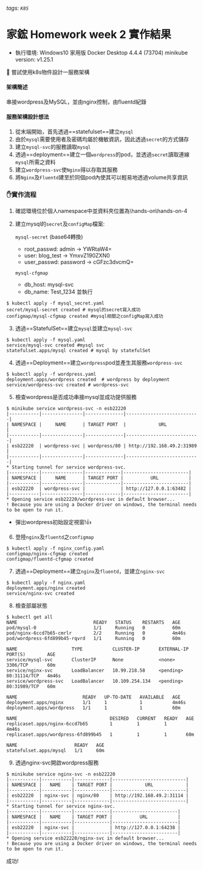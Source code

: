 ###### tags: `K8S`
# 家鋐 Homework week 2 實作結果
- 執行環境: Windows10 家用版
Docker Desktop 4.4.4 (73704) 
minikube version: v1.25.1

:dart: 嘗試使用k8s物件設計一服務架構
#### 架構簡述
串接wordpress及MySQL，並由nginx控制，由fluentd紀錄

#### 服務架構設計想法
1. 從末端開始，首先透過==statefulset==建立`mysql`
2. 由於`mysql`需要使用者及密碼均屬於機敏資訊，因此透過`secret`的方式儲存
3. 建立`mysql-svc`的服務讀取`mysql`
4. 透過==deployment==建立一個`wordpress`的pod，並透過`secret`讀取連線`mysql`所需之資料
5. 建立`wordpress-svc`使`Nginx`得以存取其服務
6. 將`Nginx`及`Fluentd`建至於同個pod內使其可以輕易地透過volume共享資訊

### :hand:實作流程
1. 確認環境位於個人namespace中並資料夾位置為\hands-on\hands-on-4
2. 建立mysql的`secret`及`configMap`檔案:

    `mysql-secret` (base64轉換)
    - root_passwd: admin -> YWRtaW4=
    - user: blog_test -> YmxvZ190ZXN0
    - user_passwd: password -> cGFzc3dvcmQ=

    `mysql-cfgmap`
    
    - db_host: mysql-svc
    - db_name: Test_1234
並執行
```bash=
$ kubectl apply -f mysql_secret.yaml
secret/mysql-secret created # mysql的secret寫入成功
configmap/mysql-cfgmap created #mysql相關之configMap寫入成功
```

3. 透過==StatefulSet==建立`mysql`並建立`mysql-svc`
```bash=
$ kubectl apply -f mysql.yaml 
service/mysql-svc created #mysql svc
statefulset.apps/mysql created # mysql by statefulSet
```

4. 透過==Deployment==建立`wordpress`pod並產生其服務`wordpress-svc`
```bash=
$ kubectl apply -f wordpress.yaml
deployment.apps/wordpress created  # wordpress by deployment
service/wordpress-svc created # wordpress-svc
```
5. 檢查wordpress是否成功串接mysql並成功提供服務
```bash=
$ minikube service wordpress-svc -n esb22220
|-----------|---------------|--------------|---------------------------|
| NAMESPACE |     NAME      | TARGET PORT  |            URL            |
|-----------|---------------|--------------|---------------------------|
| esb22220  | wordpress-svc | wordpress/80 | http://192.168.49.2:31989 |
|-----------|---------------|--------------|---------------------------|
* Starting tunnel for service wordpress-svc.
|-----------|---------------|-------------|------------------------|
| NAMESPACE |     NAME      | TARGET PORT |          URL           |
|-----------|---------------|-------------|------------------------|
| esb22220  | wordpress-svc |             | http://127.0.0.1:63482 |
|-----------|---------------|-------------|------------------------|
* Opening service esb22220/wordpress-svc in default browser...
! Because you are using a Docker driver on windows, the terminal needs to be open to run it.
```

- 彈出wordpress初始設定視窗!:+1: 


6. 登陸`nginx`及`fluentd`之`configmap`
```bash=
$ kubectl apply -f nginx_config.yaml
configmap/nginx-cfgmap created 
configmap/fluentd-cfgmap created
```

7. 透過==Deployment==建立`nginx`及`fluentd`，並建立`nginx-svc`
```bash=
$ kubectl apply -f nginx.yaml                                                                                                                 deployment.apps/nginx created
service/nginx-svc created
```
8. 檢查部屬狀態
```bash=
$ kubectl get all
NAME                            READY   STATUS    RESTARTS   AGE
pod/mysql-0                     1/1     Running   0          60m
pod/nginx-6ccd7b65-cmrlr        2/2     Running   0          4m46s
pod/wordpress-6fd899b45-rqvrd   1/1     Running   0          60m

NAME                    TYPE           CLUSTER-IP       EXTERNAL-IP   PORT(S)        AGE
service/mysql-svc       ClusterIP      None             <none>        3306/TCP       60m
service/nginx-svc       LoadBalancer   10.99.218.58     <pending>     80:31114/TCP   4m46s
service/wordpress-svc   LoadBalancer   10.109.254.134   <pending>     80:31989/TCP   60m

NAME                        READY   UP-TO-DATE   AVAILABLE   AGE
deployment.apps/nginx       1/1     1            1           4m46s
deployment.apps/wordpress   1/1     1            1           60m

NAME                                  DESIRED   CURRENT   READY   AGE
replicaset.apps/nginx-6ccd7b65        1         1         1       4m46s
replicaset.apps/wordpress-6fd899b45   1         1         1       60m

NAME                     READY   AGE
statefulset.apps/mysql   1/1     60m
```
9. 透過nginx-svc開啟wordpress服務
```bash=
$ minikube service nginx-svc -n esb22220
|-----------|-----------|-------------|---------------------------|
| NAMESPACE |   NAME    | TARGET PORT |            URL            |
|-----------|-----------|-------------|---------------------------|
| esb22220  | nginx-svc | nginx/80    | http://192.168.49.2:31114 |
|-----------|-----------|-------------|---------------------------|
* Starting tunnel for service nginx-svc.
|-----------|-----------|-------------|------------------------|
| NAMESPACE |   NAME    | TARGET PORT |          URL           |
|-----------|-----------|-------------|------------------------|
| esb22220  | nginx-svc |             | http://127.0.0.1:64238 |
|-----------|-----------|-------------|------------------------|
* Opening service esb22220/nginx-svc in default browser...
! Because you are using a Docker driver on windows, the terminal needs to be open to run it.
```
成功!

